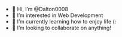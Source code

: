 - 👋 Hi, I’m @Dalton0008
- 👀 I’m interested in Web Development
- 🌱 I’m currently learning how to enjoy life (:
- 💞️ I’m looking to collaborate on anything!
